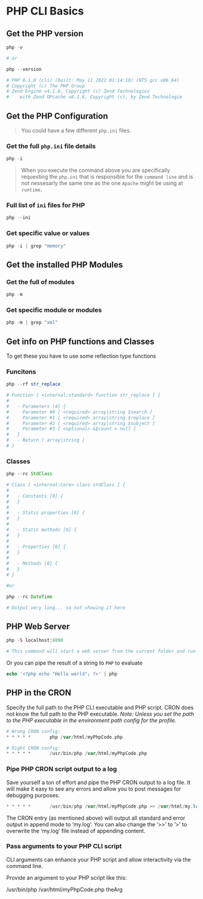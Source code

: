 # PHP CLI Basics

## Get the PHP version

```php
php -v

# or

php --version 

# PHP 8.1.6 (cli) (built: May 11 2022 01:14:18) (NTS gcc x86_64)
# Copyright (c) The PHP Group
# Zend Engine v4.1.6, Copyright (c) Zend Technologies
#    with Zend OPcache v8.1.6, Copyright (c), by Zend Technologie
```


## Get the PHP Configuration

> You could have a few different `php.ini` files.

### Get the full `php.ini` file details

```php
php -i
```

> When you execute the command above you are specifically requesting the `php.ini` that is responsible for the `command line` and is not nessesarly the same one as the one `Apache` might be using at `runtime`. 

### Full list of `ini` files for PHP

```php
php --ini
```

### Get specific value or values

```php
php -i | grep "memory" 
```

## Get the installed PHP Modules

###  Get the full of modules

```php
php -m
```

###  Get specific module or modules
```php
php -m | grep "xml"
```

## Get info on PHP functions and Classes

To get these you have to use some reflection type functions

### Funcitons

```php
php --rf str_replace

# Function [ <internal:standard> function str_replace ] {
# 
#   - Parameters [4] {
#     Parameter #0 [ <required> array|string $search ]
#     Parameter #1 [ <required> array|string $replace ]
#     Parameter #2 [ <required> array|string $subject ]
#     Parameter #3 [ <optional> &$count = null ]
#   }
#   - Return [ array|string ]
# }
```

### Classes

```php
php --rc StdClass

# Class [ <internal:Core> class stdClass ] {
# 
#   - Constants [0] {
#   }
# 
#   - Static properties [0] {
#   }
# 
#   - Static methods [0] {
#   }
# 
#   - Properties [0] {
#   }
# 
#   - Methods [0] {
#   }
# }

#or

php --rc DateTime

# Output very long... so not showing it here
```

## PHP Web Server

```php
php -S localhost:8090

# This command will start a web server from the current folder and run index.php
```

Or you can pipe the result of a string to `PHP` to evaluate

```php
echo '<?php echo "Hello world"; ?>' | php
```

## PHP in the CRON

Specify the full path to the PHP CLI executable and PHP script. CRON does not know the full path to the PHP executable. _Note: Unless you set the path to the PHP executable in the environment path config for the profile._

```php
# Wrong CRON config:
* * * * *       php /var/html/myPhpCode.php

# Right CRON config:
* * * * *       /usr/bin/php /var/html/myPhpCode.php
```

### Pipe PHP CRON script output to a log

Save yourself a ton of effort and pipe the PHP CRON output to a log file. It will make it easy to see any errors and allow you to post messages for debugging purposes.

```php
* * * * *       /usr/bin/php /var/html/myPhpCode.php >> /var/html/my.log  2>&1
```

The CRON entry (as mentioned above) will output all standard and error output in append mode to ‘my.log’. You can also change the ‘>>’ to ‘>’ to overwrite the ‘my.log’ file instead of appending content.


### Pass arguments to your PHP CLI script

CLI arguments can enhance your PHP script and allow interactivity via the command line.

Provide an argument to your PHP script like this:

/usr/bin/php /var/html/myPhpCode.php theArg